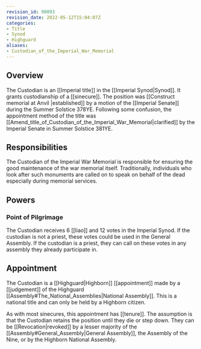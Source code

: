 ```yaml
---
revision_id: 90093
revision_date: 2022-05-12T15:04:07Z
categories:
- Title
- Synod
- Highguard
aliases:
- Custodian_of_the_Imperial_War_Memorial
---
```


## Overview
The Custodian is an [[Imperial title]] in the [[Imperial Synod|Synod]]. It grants custodianship of a [[sinecure]]. The position was [[Construct memorial at Anvil |established]] by a motion of the [[Imperial Senate]] during the Summer Solstice 378YE. Following some confusion, the appointment method of the title was [[Amend_title_of_Custodian_of_the_Imperial_War_Memorial|clarified]] by the Imperial Senate in Summer Solstice 381YE.

## Responsibilities
The Custodian of the Imperial War Memorial is responsible for ensuring the good maintenance of the war memorial itself. Traditionally, individuals who look after such monuments are called on to speak on behalf of the dead especially during memorial services.

## Powers

### Point of Pilgrimage
The Custodian receives 6 [[liao]] and 12 votes in the Imperial Synod. If the custodian is not a priest, these votes could be used in the General Assembly. If the custodian is a priest, they can call on these votes in any assembly they already participate in.
## Appointment
The Custodian is a [[Highguard|Highborn]] [[appointment]] made by a [[judgement]] of the Highguard [[Assembly#The_National_Assemblies|National Assembly]]. This is a national title and can only be held by a Highborn citizen.

As with most sinecures, this appointment has [[tenure]]. The assumption is that the Custodian retains the position until they die or step down. They can be [[Revocation|revoked]] by a lesser majority of the [[Assembly#General_Assembly|General Assembly]], the Assembly of the Nine, or by the Highborn National Assembly.



